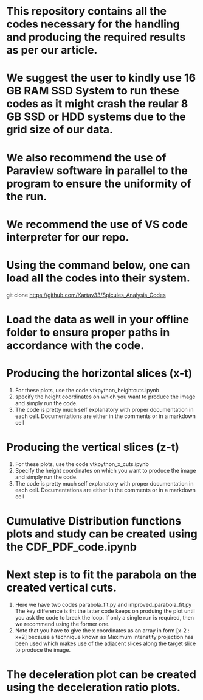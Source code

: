 # This repository contains all the codes necessary for the handling and producing the required results as per our article.
# We suggest the user to kindly use 16 GB RAM SSD System to run these codes as it might crash the reular 8 GB SSD or HDD systems due to the grid size of our data.
# We also recommend the use of Paraview software in parallel to the program to ensure the uniformity of the run.
# We recommend the use of VS code interpreter for our repo. 
# Using the command below, one can load all the codes into their system.

git clone https://github.com/Kartav33/Spicules_Analysis_Codes

# Load the data as well in your offline folder to ensure proper paths in accordance with the code.

# Producing the horizontal slices (x-t)
1. For these plots, use the code vtkpython_heightcuts.ipynb 
2. specify the height coordinates on which you want to produce the image and simply run the code.
3.  The code is pretty much self explanatory with proper documentation in each cell. Documentations are either in the comments or in a markdown cell

# Producing the vertical slices (z-t)
1. For these plots, use the code vtkpython_x_cuts.ipynb 
2. Specify the height coordinates on which you want to produce the image and simply run the code.
3. The code is pretty much self explanatory with proper documentation in each cell. Documentations are either in the comments or in a markdown cell

# Cumulative Distribution functions plots and study can be created using the CDF_PDF_code.ipynb

# Next step is to fit the parabola on the created vertical cuts.
1. Here we have two codes parabola_fit.py and improved_parabola_fit.py The key difference is tht the latter code keeps on produing the plot until you ask the code to break the loop. If only a single run is required, then we recommend using the former one.
2. Note that you have to give the x coordinates as an array in form [x-2 : x+2] because a technique known as Maximum intenstity projection has been used which makes use of the adjacent slices along the target slice to produce the image.

# The deceleration plot can be created using the deceleration ratio plots.
